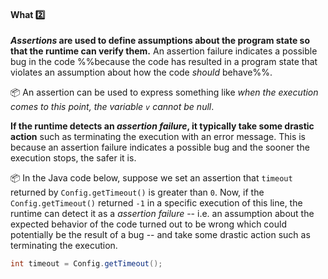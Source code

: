 <div id="title">

#### What :two:

</div>

<div id="body">

**_Assertions_ are used to define assumptions about the program state so that the runtime can verify them.** An assertion failure indicates a possible bug in the code %%because the code has resulted in a program state that violates an assumption about how the code _should_ behave%%.

<tip-box> 

:package: An assertion can be used to express something like _when the execution comes to this point, the variable `v` cannot be null_. 

</tip-box>
 
**If the runtime detects an _assertion failure_, it typically take some drastic action** such as terminating the execution with an error message. This is because an assertion failure indicates a possible bug and the sooner the execution stops, the safer it is.

<tip-box>

:package: In the Java code below, suppose we set an assertion that `timeout` returned by `Config.getTimeout()` is greater than `0`. Now, if the `Config.getTimeout()` returned `-1` in a specific execution of this line, the runtime can detect it as a _assertion failure_ -- i.e. an assumption about the expected behavior of the code turned out to be wrong which could potentially be the result of a bug -- and take some drastic action such as terminating the execution.

```java
int timeout = Config.getTimeout(); 
```

</tip-box>

</div>

<div id="extras">
</div>